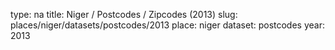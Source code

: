 type: na
title: Niger / Postcodes / Zipcodes (2013)
slug: places/niger/datasets/postcodes/2013
place: niger
dataset: postcodes
year: 2013
